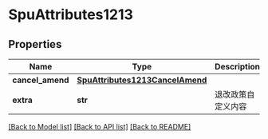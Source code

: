 # SpuAttributes1213

## Properties
Name | Type | Description | Notes
------------ | ------------- | ------------- | -------------
**cancel_amend** | [**SpuAttributes1213CancelAmend**](SpuAttributes1213CancelAmend.md) |  | 
**extra** | **str** | 退改政策自定义内容 | [optional] 

[[Back to Model list]](../README.md#documentation-for-models) [[Back to API list]](../README.md#documentation-for-api-endpoints) [[Back to README]](../README.md)

